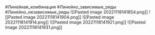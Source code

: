 #Линейная_комбинация
#Линейно_зависимые_ряды
#Линейно_независимые_ряды
![[Pasted image 20221118141854.png]]
![[Pasted image 20221118141904.png]]
![[Pasted image 20221118141914.png]]
![[Pasted image 20221118141921.png]]
![[Pasted image 20221118141931.png]]